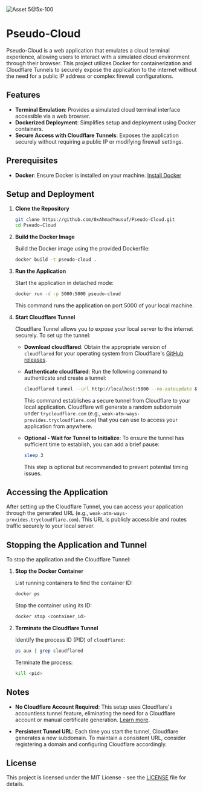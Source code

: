 ![Asset 5@5x-100](https://github.com/user-attachments/assets/6f973790-1429-4d92-be14-e39b43a37dc4)

# Pseudo-Cloud
Pseudo-Cloud is a web application that emulates a cloud terminal experience, allowing users to interact with a simulated cloud environment through their browser. This project utilizes Docker for containerization and Cloudflare Tunnels to securely expose the application to the internet without the need for a public IP address or complex firewall configurations.

## Features

- **Terminal Emulation**: Provides a simulated cloud terminal interface accessible via a web browser.
- **Dockerized Deployment**: Simplifies setup and deployment using Docker containers.
- **Secure Access with Cloudflare Tunnels**: Exposes the application securely without requiring a public IP or modifying firewall settings.

## Prerequisites

- **Docker**: Ensure Docker is installed on your machine. [Install Docker](https://docs.docker.com/get-docker/)

## Setup and Deployment

1. **Clone the Repository**

   ```bash
   git clone https://github.com/0xAhmadYousuf/Pseudo-Cloud.git
   cd Pseudo-Cloud
   ```

2. **Build the Docker Image**

   Build the Docker image using the provided Dockerfile:

   ```bash
   docker build -t pseudo-cloud .
   ```

3. **Run the Application**

   Start the application in detached mode:

   ```bash
   docker run -d -p 5000:5000 pseudo-cloud
   ```

   This command runs the application on port 5000 of your local machine.

4. **Start Cloudflare Tunnel**

   Cloudflare Tunnel allows you to expose your local server to the internet securely. To set up the tunnel:

   - **Download cloudflared**: Obtain the appropriate version of `cloudflared` for your operating system from Cloudflare's [GitHub releases](https://github.com/cloudflare/cloudflared/releases).

   - **Authenticate cloudflared**: Run the following command to authenticate and create a tunnel:

     ```bash
     cloudflared tunnel --url http://localhost:5000 --no-autoupdate &
     ```

     This command establishes a secure tunnel from Cloudflare to your local application. Cloudflare will generate a random subdomain under `trycloudflare.com` (e.g., `weak-atm-ways-provides.trycloudflare.com`) that you can use to access your application from anywhere.

   - **Optional - Wait for Tunnel to Initialize**: To ensure the tunnel has sufficient time to establish, you can add a brief pause:

     ```bash
     sleep 3
     ```

     This step is optional but recommended to prevent potential timing issues.

## Accessing the Application

After setting up the Cloudflare Tunnel, you can access your application through the generated URL (e.g., `weak-atm-ways-provides.trycloudflare.com`). This URL is publicly accessible and routes traffic securely to your local server.

## Stopping the Application and Tunnel

To stop the application and the Cloudflare Tunnel:

1. **Stop the Docker Container**

   List running containers to find the container ID:

   ```bash
   docker ps
   ```

   Stop the container using its ID:

   ```bash
   docker stop <container_id>
   ```

2. **Terminate the Cloudflare Tunnel**

   Identify the process ID (PID) of `cloudflared`:

   ```bash
   ps aux | grep cloudflared
   ```

   Terminate the process:

   ```bash
   kill <pid>
   ```

## Notes

- **No Cloudflare Account Required**: This setup uses Cloudflare's accountless tunnel feature, eliminating the need for a Cloudflare account or manual certificate generation. [Learn more](https://community.cloudflare.com/t/only-accountless-tunnels-with-docker-compose/442445).

- **Persistent Tunnel URL**: Each time you start the tunnel, Cloudflare generates a new subdomain. To maintain a consistent URL, consider registering a domain and configuring Cloudflare accordingly.

## License

This project is licensed under the MIT License - see the [LICENSE](LICENSE) file for details. 
